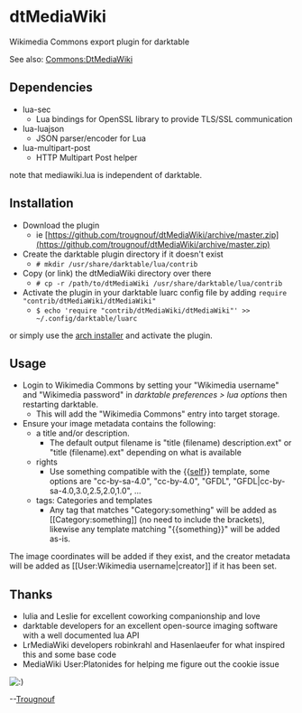 # dtMediaWiki
Wikimedia Commons export plugin for darktable

See also: [Commons:DtMediaWiki](https://commons.wikimedia.org/wiki/Commons:DtMediaWiki)

## Dependencies
* lua-sec
	 * Lua bindings for OpenSSL library to provide TLS/SSL communication
* lua-luajson
	 * JSON parser/encoder for Lua
* lua-multipart-post
	 * HTTP Multipart Post helper

note that mediawiki.lua is independent of darktable.

## Installation
* Download the plugin
	* ie [https://github.com/trougnouf/dtMediaWiki/archive/master.zip](https://github.com/trougnouf/dtMediaWiki/archive/master.zip)
* Create the darktable plugin directory if it doesn't exist
	 * `# mkdir /usr/share/darktable/lua/contrib`
* Copy (or link) the dtMediaWiki directory over there
	 * `# cp -r /path/to/dtMediaWiki /usr/share/darktable/lua/contrib`
* Activate the plugin in your darktable luarc config file by adding `require "contrib/dtMediaWiki/dtMediaWiki"`
	 * `$ echo 'require "contrib/dtMediaWiki/dtMediaWiki"' >> ~/.config/darktable/luarc`

or simply use the [arch installer](https://aur.archlinux.org/packages/darktable-plugin-dtmediawiki-git/) and activate the plugin.

## Usage

* Login to Wikimedia Commons by setting your "Wikimedia username" and "Wikimedia password" in *darktable preferences > lua options* then restarting darktable.
	 * This will add the "Wikimedia Commons" entry into target storage.
* Ensure your image metadata contains the following:
	 * a title and/or description.
		 * The default output filename is "title (filename) description.ext" or "title (filename).ext" depending on what is available
	 * rights
		 * Use something compatible with the {{[self](https://commons.wikimedia.org/wiki/Template:Self)}} template, some options are "cc-by-sa-4.0", "cc-by-4.0", "GFDL", "GFDL|cc-by-sa-4.0,3.0,2.5,2.0,1.0", ...
	 * tags: Categories and templates
		 * Any tag that matches "Category:something" will be added as [[Category:something]] (no need to include the brackets), likewise any template matching "{{something}}" will be added as-is.

The image coordinates will be added if they exist, and the creator metadata will be added as [[User:Wikimedia username|creator]] if it has been set.

## Thanks

* Iulia and Leslie for excellent coworking companionship and love
* darktable developers for an excellent open-source imaging software with a well documented lua API
* LrMediaWiki developers robinkrahl and Hasenlaeufer for what inspired this and some base code
* MediaWiki User:Platonides for helping me figure out the cookie issue

![:)](https://upload.wikimedia.org/wikipedia/commons/3/30/Binette-typo.png)

--[Trougnouf](https://commons.wikimedia.org/wiki/User:Trougnouf)
